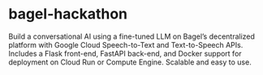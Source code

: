 # bagel-hackathon
Build a conversational AI using a fine-tuned LLM on Bagel’s decentralized platform with Google Cloud Speech-to-Text and Text-to-Speech APIs. Includes a Flask front-end, FastAPI back-end, and Docker support for deployment on Cloud Run or Compute Engine. Scalable and easy to use.
